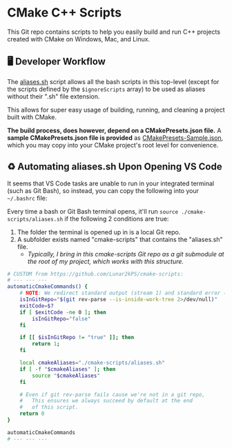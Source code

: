 # CMake C++ Scripts
This Git repo contains scripts to help you easily build and run C++ projects created with CMake on Windows, Mac, and Linux.


## 🖥️ Developer Workflow
The [aliases.sh](/aliases.sh) script allows all the bash scripts in this top-level (except for the scripts defined by the `$ignoreScripts` array) to be used as aliases without their ".sh" file extension.

This allows for super easy usage of building, running, and cleaning a project built with CMake.

**The build process, does however, depend on a CMakePresets.json file.**
A **sample CMakePresets.json file is provided** as [CMakePresets-Sample.json](/CMakePresets-Sample.json), which you may copy into your CMake project's root level for convenience.

## ♻️ Automating aliases.sh Upon Opening VS Code
It seems that VS Code tasks are unable to run in your integrated terminal (such as Git Bash), so instead, you can copy the following into your `~/.bashrc` file:

Every time a bash or Git Bash terminal opens, it'll run `source ./cmake-scripts/aliases.sh` if the following 2 conditions are true:
1. The folder the terminal is opened up in is a local Git repo.
2. A subfolder exists named "cmake-scripts" that contains the "aliases.sh" file.
    - _Typically, I bring in this cmake-scripts Git repo as a git submodule at the root of my project, which works with this structure._

```sh
# CUSTOM from https://github.com/Lunar2kPS/cmake-scripts:
# --- --- ---
automaticCmakeCommands() {
    # NOTE: We redirect standard output (stream 1) and standard error (stream 2) to be discarded (/dev/null)
    isInGitRepo="$(git rev-parse --is-inside-work-tree 2>/dev/null)"
    exitCode=$?
    if [ $exitCode -ne 0 ]; then
        isInGitRepo="false"
    fi

    if [[ $isInGitRepo != "true" ]]; then
        return 1;
    fi

    local cmakeAliases="./cmake-scripts/aliases.sh"
    if [ -f "$cmakeAliases" ]; then
        source "$cmakeAliases"
    fi

    # Even if git rev-parse fails cause we're not in a git repo,
    #   This ensures we always succeed by default at the end
    #   of this script.
    return 0
}

automaticCmakeCommands
# --- --- ---
```
